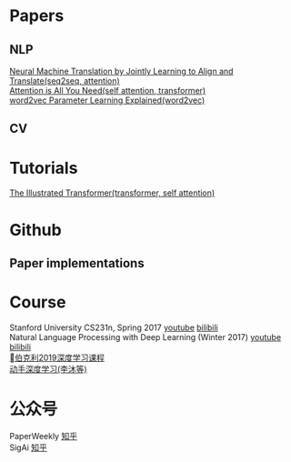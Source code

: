 # Papers
## NLP
[Neural Machine Translation by Jointly Learning to Align and Translate(seq2seq, attention)](https://arxiv.org/abs/1409.0473)  
[Attention is All You Need(self attention, transformer)](https://arxiv.org/abs/1706.03762)  
[word2vec Parameter Learning Explained(word2vec)](https://arxiv.org/pdf/1411.2738.pdf)  
## CV
# Tutorials
[The Illustrated Transformer(transformer, self attention)](https://jalammar.github.io/illustrated-transformer)  
# Github
## Paper implementations
# Course
Stanford University CS231n, Spring 2017 [youtube](https://www.youtube.com/playlist?list=PLC1qU-LWwrF64f4QKQT-Vg5Wr4qEE1Zxk) [bilibili](https://www.bilibili.com/video/av17204303)  
Natural Language Processing with Deep Learning (Winter 2017) [youtube](https://www.youtube.com/playlist?list=PL3FW7Lu3i5Jsnh1rnUwq_TcylNr7EkRe6) [bilibili](https://www.bilibili.com/video/av30326868)  
[伯克利2019深度学习课程](http://courses.diveintodeeplearning.org/berkeley-stat-157)  
[动手深度学习(李沐等)](https://zh.diveintodeeplearning.org)  
# 公众号
PaperWeekly [知乎](https://zhuanlan.zhihu.com/paperweekly)  
SigAi [知乎](https://www.zhihu.com/org/bei-jing-zhang-liang-wu-xian-ke-ji-you-xian-gong-si/activities)  
